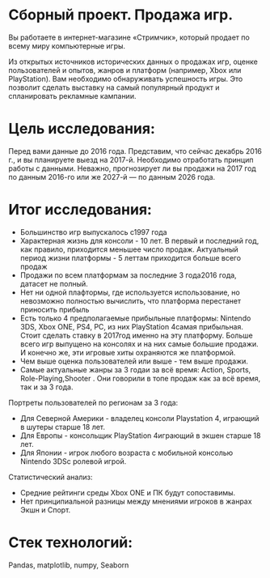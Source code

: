 # Сборный проект. Продажа игр.
Вы работаете в интернет-магазине «Стримчик», который продает по всему миру компьютерные игры.

Из открытых источников исторических данных о продажах игр, оценке пользователей и опытов, жанров и платформ (например, Xbox или PlayStation). Вам необходимо обнаруживать успешность игры. Это позволит сделать выставку на самый популярный продукт и спланировать рекламные кампании.

# Цель исследования:
Перед вами данные до 2016 года. Представим, что сейчас декабрь 2016 г., и вы планируете выезд на 2017-й. Необходимо отработать принцип работы с данными. Неважно, прогнозирует ли вы продажи на 2017 год по данным 2016-го или же 2027-й — по данным 2026 года.

# Итог исследования:
- Большинство игр выпускалось с1997 года
- Характерная жизнь для консоли - 10 лет. В первый и последний год, как правило, приходится меньшее число продаж. Актуальный период жизни платформы - 5 леттам приходится больше всего продаж
- Продажи по всем платформам за последние 3 года2016 года, датасет не полный.
- Нет ни одной плафтормы, где используется использование, но невозможно полностью вычислить, что платформа перестанет приносить прибыль
- Есть только 4 предполагаемые прибыльные платформы: Nintendo 3DS, Xbox ONE, PS4, PC, из них PlayStation 4самая прибыльная. Стоит сделать ставку в 2017год именно на эту платформу. Больше всего игр выпущено на консолях и на них самые большие продажи. И конечно же, эти игровые хиты охраняются же платформой.
- Чем выше оценка пользователей или выше - тем выше продажи.
- Самые актуальные жанры за 3 годаи за всё время: Action, Sports, Role-Playing,Shooter . Они говорили в топе продаж как за всё время, так и за 3 года.

Портреты пользователей по регионам за 3 года:

- Для Северной Америки - владелец консоли Playstation 4, играющий в шутеры старше 18 лет.
- Для Европы - консольщик PlayStation 4играющий в экшен старше 18 лет.
- Для Японии - игрок любого возраста с мобильной консолью Nintendo 3DSс ролевой игрой.

Статистический анализ:

- Средние рейтинги среды Xbox ONE и ПК будут сопоставимы.
- Нет принципиальной разницы между мнениями игроков в жанрах Экшн и Спорт.

# Стек технологий:
Pandas, matplotlib, numpy, Seaborn
